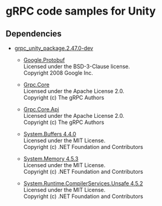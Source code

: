 # gRPC code samples for Unity

## Dependencies

- [grpc_unity_package.2.47.0-dev](https://packages.grpc.io/archive/2022/04/67538122780f8a081c774b66884289335c290cbe-f15a2c1c-582b-4c51-acf2-ab6d711d2c59/index.xml)

    - [Google.Protobuf](https://github.com/protocolbuffers/protobuf/tree/22d0e265de7d2b3d2e9a00d071313502e7d4cccf/csharp/src/Google.Protobuf)  
      Licensed under the BSD-3-Clause license.  
      Copyright 2008 Google Inc.

    - [Grpc.Core](https://github.com/grpc/grpc/tree/67538122780f8a081c774b66884289335c290cbe/src/csharp/Grpc.Core)  
      Licensed under the Apache License 2.0.  
      Copyright (c) The gRPC Authors

    - [Grpc.Core.Api](https://github.com/grpc/grpc/tree/67538122780f8a081c774b66884289335c290cbe/src/csharp/Grpc.Core.Api)  
      Licensed under the Apache License 2.0.  
      Copyright (c) The gRPC Authors

    - [System.Buffers 4.4.0](https://www.nuget.org/packages/System.Buffers/4.4.0)  
      Licensed under the MIT License.  
      Copyright (c) .NET Foundation and Contributors

    - [System.Memory 4.5.3](https://www.nuget.org/packages/System.Memory/4.5.3)  
      Licensed under the MIT License.  
      Copyright (c) .NET Foundation and Contributors

    - [System.Runtime.CompilerServices.Unsafe 4.5.2](https://www.nuget.org/packages/System.Runtime.CompilerServices.Unsafe/4.5.2)  
      Licensed under the MIT License.  
      Copyright (c) .NET Foundation and Contributors
